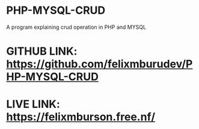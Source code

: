 # PHP-MYSQL-CRUD

A program explaining crud operation in PHP and MYSQL

# GITHUB LINK: https://github.com/felixmburudev/PHP-MYSQL-CRUD

# LIVE LINK: https://felixmburson.free.nf/
